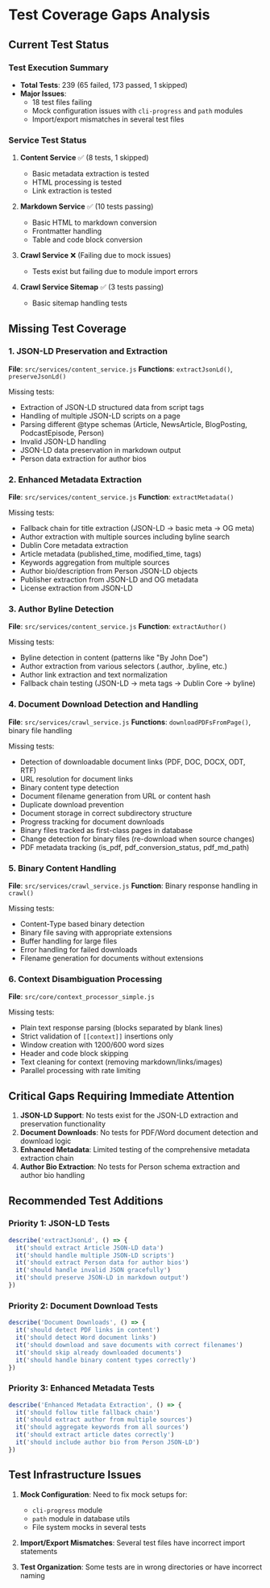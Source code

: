 # Test Coverage Gaps Analysis

## Current Test Status

### Test Execution Summary
- **Total Tests**: 239 (65 failed, 173 passed, 1 skipped)
- **Major Issues**: 
  - 18 test files failing
  - Mock configuration issues with `cli-progress` and `path` modules
  - Import/export mismatches in several test files

### Service Test Status

1. **Content Service** ✅ (8 tests, 1 skipped)
   - Basic metadata extraction is tested
   - HTML processing is tested
   - Link extraction is tested

2. **Markdown Service** ✅ (10 tests passing)
   - Basic HTML to markdown conversion
   - Frontmatter handling
   - Table and code block conversion

3. **Crawl Service** ❌ (Failing due to mock issues)
   - Tests exist but failing due to module import errors
   
4. **Crawl Service Sitemap** ✅ (3 tests passing)
   - Basic sitemap handling tests

## Missing Test Coverage

### 1. JSON-LD Preservation and Extraction
**File**: `src/services/content_service.js`
**Functions**: `extractJsonLd()`, `preserveJsonLd()`

Missing tests:
- Extraction of JSON-LD structured data from script tags
- Handling of multiple JSON-LD scripts on a page
- Parsing different @type schemas (Article, NewsArticle, BlogPosting, PodcastEpisode, Person)
- Invalid JSON-LD handling
- JSON-LD data preservation in markdown output
- Person data extraction for author bios

### 2. Enhanced Metadata Extraction
**File**: `src/services/content_service.js`
**Function**: `extractMetadata()`

Missing tests:
- Fallback chain for title extraction (JSON-LD → basic meta → OG meta)
- Author extraction with multiple sources including byline search
- Dublin Core metadata extraction
- Article metadata (published_time, modified_time, tags)
- Keywords aggregation from multiple sources
- Author bio/description from Person JSON-LD objects
- Publisher extraction from JSON-LD and OG metadata
- License extraction from JSON-LD

### 3. Author Byline Detection
**File**: `src/services/content_service.js`
**Function**: `extractAuthor()`

Missing tests:
- Byline detection in content (patterns like "By John Doe")
- Author extraction from various selectors (.author, .byline, etc.)
- Author link extraction and text normalization
- Fallback chain testing (JSON-LD → meta tags → Dublin Core → byline)

### 4. Document Download Detection and Handling
**File**: `src/services/crawl_service.js`
**Functions**: `downloadPDFsFromPage()`, binary file handling

Missing tests:
- Detection of downloadable document links (PDF, DOC, DOCX, ODT, RTF)
- URL resolution for document links
- Binary content type detection
- Document filename generation from URL or content hash
- Duplicate download prevention
- Document storage in correct subdirectory structure
- Progress tracking for document downloads
- Binary files tracked as first-class pages in database
- Change detection for binary files (re-download when source changes)
- PDF metadata tracking (is_pdf, pdf_conversion_status, pdf_md_path)

### 5. Binary Content Handling
**File**: `src/services/crawl_service.js`
**Function**: Binary response handling in `crawl()`

Missing tests:
- Content-Type based binary detection
- Binary file saving with appropriate extensions
- Buffer handling for large files
- Error handling for failed downloads
- Filename generation for documents without extensions

### 6. Context Disambiguation Processing
**File**: `src/core/context_processor_simple.js`

Missing tests:
- Plain text response parsing (blocks separated by blank lines)
- Strict validation of `[[context]]` insertions only
- Window creation with 1200/600 word sizes
- Header and code block skipping
- Text cleaning for context (removing markdown/links/images)
- Parallel processing with rate limiting

## Critical Gaps Requiring Immediate Attention

1. **JSON-LD Support**: No tests exist for the JSON-LD extraction and preservation functionality
2. **Document Downloads**: No tests for PDF/Word document detection and download logic
3. **Enhanced Metadata**: Limited testing of the comprehensive metadata extraction chain
4. **Author Bio Extraction**: No tests for Person schema extraction and author bio handling

## Recommended Test Additions

### Priority 1: JSON-LD Tests
```javascript
describe('extractJsonLd', () => {
  it('should extract Article JSON-LD data')
  it('should handle multiple JSON-LD scripts')
  it('should extract Person data for author bios')
  it('should handle invalid JSON gracefully')
  it('should preserve JSON-LD in markdown output')
})
```

### Priority 2: Document Download Tests
```javascript
describe('Document Downloads', () => {
  it('should detect PDF links in content')
  it('should detect Word document links')
  it('should download and save documents with correct filenames')
  it('should skip already downloaded documents')
  it('should handle binary content types correctly')
})
```

### Priority 3: Enhanced Metadata Tests
```javascript
describe('Enhanced Metadata Extraction', () => {
  it('should follow title fallback chain')
  it('should extract author from multiple sources')
  it('should aggregate keywords from all sources')
  it('should extract article dates correctly')
  it('should include author bio from Person JSON-LD')
})
```

## Test Infrastructure Issues

1. **Mock Configuration**: Need to fix mock setups for:
   - `cli-progress` module
   - `path` module in database utils
   - File system mocks in several tests

2. **Import/Export Mismatches**: Several test files have incorrect import statements

3. **Test Organization**: Some tests are in wrong directories or have incorrect naming